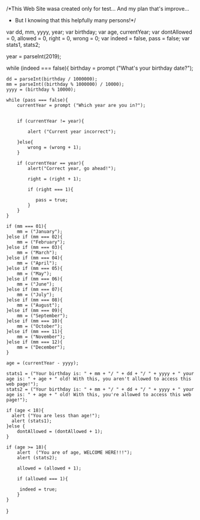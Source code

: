 /*This Web Site wasa created only for test... And my plan that's improve...
 *  But I knowing that this helpfully many persons!*/

var dd, mm, yyyy, year; 
var birthday;
var age, currentYear;
var dontAllowed = 0, allowed = 0, right = 0, wrong = 0;
var indeed = false, pass = false;
var stats1, stats2;

year = parseInt(2019);

while (indeed === false){
    birthday = prompt ("What's your birthday date?");
    
    dd = parseInt(birthday / 1000000);
    mm = parseInt((birthday % 1000000) / 10000);
    yyyy = (birthday % 10000);    

    while (pass === false){
        currentYear = prompt ("Which year are you in?");
        
        
        if (currentYear != year){
            
            alert ("Current year incorrect");
        
        }else{
            wrong = (wrong + 1);
        }
        
        if (currentYear == year){
            alert("Correct year, go ahead!");
                       
            right = (right + 1);
            
            if (right === 1){
                
               pass = true;
            }
        } 
    }

    if (mm === 01){
        mm = ("January");
    }else if (mm === 02){
        mm = ("February");
    }else if (mm === 03){
        mm = ("March");
    }else if (mm === 04){
        mm = ("April");
    }else if (mm === 05){
        mm = ("May");
    }else if (mm === 06){
        mm = ("June");
    }else if (mm === 07){
        mm = ("July");
    }else if (mm === 08){
        mm = ("August");
    }else if (mm === 09){
        mm = ("September");
    }else if (mm === 10){
        mm = ("October");
    }else if (mm === 11){
        mm = ("November");
    }else if (mm === 12){
        mm = ("December");
    }
    
    age = (currentYear - yyyy);
    
    stats1 = ("Your birthday is: " + mm + "/ " + dd + "/ " + yyyy + " your age is: " + age + " old! With this, you aren't allowed to access this web page!");
    stats2 = ("Your birthday is: " + mm + "/ " + dd + "/ " + yyyy + " your age is: " + age + " old! With this, you're allowed to access this web page!");
    
    if (age < 18){
      alert ("You are less than age!");
      alert (stats1);
    }else {        
        dontAllowed = (dontAllowed + 1);
    }
    
    if (age >= 18){
        alert  ("You are of age, WELCOME HERE!!!");
        alert (stats2);
        
        allowed = (allowed + 1);
        
        if (allowed === 1){
            
         indeed = true;   
        }        
    }
}

